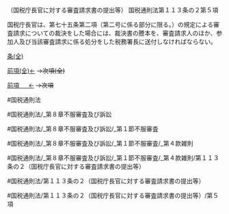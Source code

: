 （国税庁長官に対する審査請求書の提出等）
国税通則法第１１３条の２第５項

国税庁長官は、第七十五条第二項（第二号に係る部分に限る。）の規定による審査請求についての裁決をした場合には、裁決書の謄本を、審査請求人のほか、参加人及び当該審査請求に係る処分をした税務署長に送付しなければならない。

[条(全)](国税通則法＿＿＿＿＿第１１３条の２_.md)

[前項(全)←](国税通則法＿＿＿＿＿第１１３条の２第４項_.md)  ~~→次項(全)~~

[前項 　 ←](国税通則法＿＿＿＿＿第１１３条の２第４項.md)  ~~→次項~~



#国税通則法

#国税通則法/_第８章不服審査及び訴訟

#国税通則法/_第８章不服審査及び訴訟/_第１節不服審査

#国税通則法/_第８章不服審査及び訴訟/_第１節不服審査/_第４款雑則

#国税通則法/_第８章不服審査及び訴訟/_第１節不服審査/_第４款雑則/第１１３条の２（国税庁長官に対する審査請求書の提出等）

#国税通則法/第１１３条の２（国税庁長官に対する審査請求書の提出等）

#国税通則法/第１１３条の２（国税庁長官に対する審査請求書の提出等）/第５項

